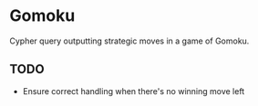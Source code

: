 # Gomoku
Cypher query outputting strategic moves in a game of Gomoku.

## TODO

- Ensure correct handling when there's no winning move left